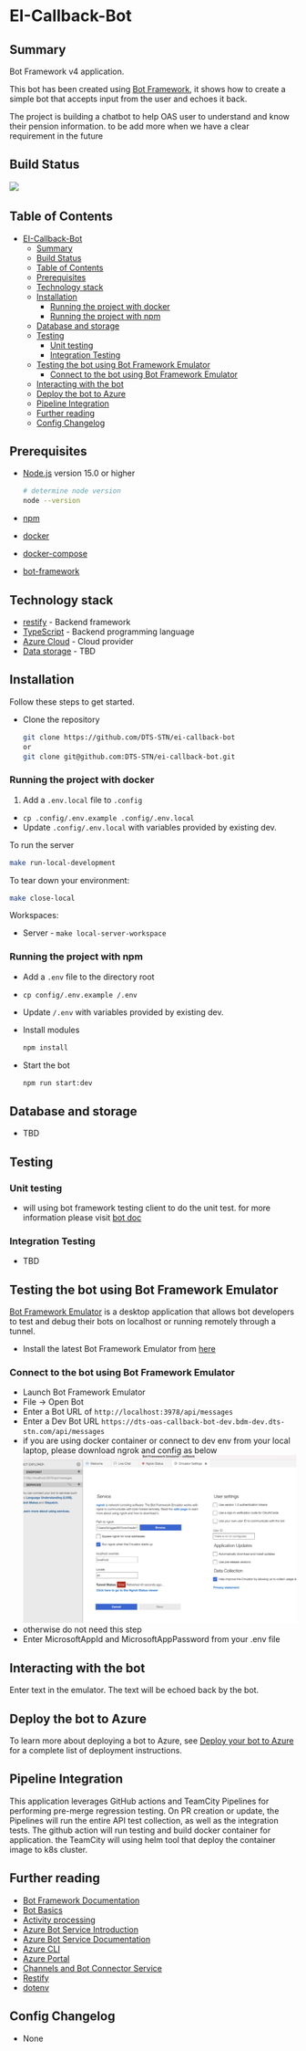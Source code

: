 # EI-Callback-Bot

## Summary

Bot Framework v4 application.

This bot has been created using [Bot Framework](https://dev.botframework.com), it shows how to create a simple bot that accepts input from the user and echoes it back.

The project is building a chatbot to help OAS user to understand and know their pension information. to be add more when we have a clear requirement in the future

## Build Status

<a href="https://teamcity.dts-stn.com/viewType.html?buildTypeId=OasUnlockBot_DeployBdmDev&guest=1" >
<img src="https://teamcity.dts-stn.com/app/rest/builds/buildType:(id:5076)/statusIcon"/>
</a>

## Table of Contents

- [EI-Callback-Bot](#ei-callback-bot)
  - [Summary](#summary)
  - [Build Status](#build-status)
  - [Table of Contents](#table-of-contents)
  - [Prerequisites](#prerequisites)
  - [Technology stack](#technology-stack)
  - [Installation](#installation)
    - [Running the project with docker](#running-the-project-with-docker)
    - [Running the project with npm](#running-the-project-with-npm)
  - [Database and storage](#database-and-storage)
  - [Testing](#testing)
    - [Unit testing](#unit-testing)
    - [Integration Testing](#integration-testing)
  - [Testing the bot using Bot Framework Emulator](#testing-the-bot-using-bot-framework-emulator)
    - [Connect to the bot using Bot Framework Emulator](#connect-to-the-bot-using-bot-framework-emulator)
  - [Interacting with the bot](#interacting-with-the-bot)
  - [Deploy the bot to Azure](#deploy-the-bot-to-azure)
  - [Pipeline Integration](#pipeline-integration)
  - [Further reading](#further-reading)
  - [Config Changelog](#config-changelog)

## Prerequisites

- [Node.js](https://nodejs.org) version 15.0 or higher

  ```bash
  # determine node version
  node --version
  ```

- [npm](https://www.npmjs.com/)
- [docker](https://docs.docker.com/get-docker/)
- [docker-compose](https://docs.docker.com/compose/install/)
- [bot-framework](https://dev.botframework.com/)

## Technology stack

- [restify](http://restify.com/) - Backend framework
- [TypeScript](https://www.typescriptlang.org/) - Backend programming language
- [Azure Cloud](https://www.azure.com) - Cloud provider
- [Data storage](TBD) - TBD

## Installation

Follow these steps to get started.

- Clone the repository

  ```bash
  git clone https://github.com/DTS-STN/ei-callback-bot
  or
  git clone git@github.com:DTS-STN/ei-callback-bot.git
  ```

### Running the project with docker

1. Add a `.env.local` file to `.config`

- `cp .config/.env.example .config/.env.local`
- Update `.config/.env.local` with variables provided by existing dev.

To run the server

```bash
make run-local-development
```

To tear down your environment:

```bash
make close-local
```

Workspaces:

- Server - `make local-server-workspace`

### Running the project with npm

- Add a `.env` file to the directory root
- `cp config/.env.example /.env`
- Update `/.env` with variables provided by existing dev.
- Install modules

  ```bash
  npm install
  ```

- Start the bot

  ```bash
  npm run start:dev
  ```

## Database and storage

- TBD

## Testing

### Unit testing

- will using bot framework testing client to do the unit test. for more information please visit [bot doc](https://docs.microsoft.com/en-us/azure/bot-service/unit-test-bots?view=azure-bot-service-4.0&tabs=csharp)

### Integration Testing

- TBD

## Testing the bot using Bot Framework Emulator

[Bot Framework Emulator](https://github.com/microsoft/botframework-emulator) is a desktop application that allows bot developers to test and debug their bots on localhost or running remotely through a tunnel.

- Install the latest Bot Framework Emulator from [here](https://github.com/Microsoft/BotFramework-Emulator/releases)

### Connect to the bot using Bot Framework Emulator

- Launch Bot Framework Emulator
- File -> Open Bot
- Enter a Bot URL of `http://localhost:3978/api/messages`
- Enter a Dev Bot URL `https://dts-oas-callback-bot-dev.bdm-dev.dts-stn.com/api/messages`
- if you are using docker container or connect to dev env from your local laptop, please download ngrok and config as below ![config-ngrok](config_ngrok.png)
- otherwise do not need this step
- Enter MicrosoftAppId and MicrosoftAppPassword from your .env file

## Interacting with the bot

Enter text in the emulator. The text will be echoed back by the bot.

## Deploy the bot to Azure

To learn more about deploying a bot to Azure, see [Deploy your bot to Azure](https://aka.ms/azuredeployment) for a complete list of deployment instructions.

## Pipeline Integration

This application leverages GitHub actions and TeamCity Pipelines for performing pre-merge regression testing.
On PR creation or update, the Pipelines will run the entire API test collection, as well as the integration tests.
The github action will run testing and build docker container for application. the TeamCity will using helm tool that deploy the container image to k8s cluster.

## Further reading

- [Bot Framework Documentation](https://docs.botframework.com)
- [Bot Basics](https://docs.microsoft.com/azure/bot-service/bot-builder-basics?view=azure-bot-service-4.0)
- [Activity processing](https://docs.microsoft.com/en-us/azure/bot-service/bot-builder-concept-activity-processing?view=azure-bot-service-4.0)
- [Azure Bot Service Introduction](https://docs.microsoft.com/azure/bot-service/bot-service-overview-introduction?view=azure-bot-service-4.0)
- [Azure Bot Service Documentation](https://docs.microsoft.com/azure/bot-service/?view=azure-bot-service-4.0)
- [Azure CLI](https://docs.microsoft.com/cli/azure/?view=azure-cli-latest)
- [Azure Portal](https://portal.azure.com)
- [Channels and Bot Connector Service](https://docs.microsoft.com/en-us/azure/bot-service/bot-concepts?view=azure-bot-service-4.0)
- [Restify](https://www.npmjs.com/package/restify)
- [dotenv](https://www.npmjs.com/package/dotenv)

## Config Changelog

- None
